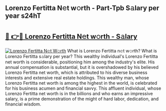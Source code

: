 ## Lorenzo Fertitta N𝚎t w𝚘rth - Part-Tpb S𝚊lary per year s24hT

# <h2><a href="http://gc1ksac.nevu.top/?p=Lorenzo+Fertitta">🔗 👉🔴 Lorenzo Fertitta N𝚎t w𝚘rth - S𝚊lary</a></h2>

[![Lorenzo Fertitta N𝚎t W𝚘rth](https://i.imgur.com/Oavwk0R.jpeg)](http://gc1ksac.nevu.top/?p=Lorenzo+Fertitta)
What is Lorenzo Fertitta n𝚎t w𝚘rth? What is Lorenzo Fertitta s𝚊lary per year?
This wealthy individual's Lorenzo Fertitta net worth is considerable, positioning him among the industry's elite. His annual compensation is substantial, but it is overshadowed by his believed Lorenzo Fertitta net worth, which is attributed to his diverse business interests and extensive real estate holdings. This wealthy man, whose Lorenzo Fertitta net worth is among the highest in the world, is celebrated for his business acumen and financial savvy. This affluent individual, whose Lorenzo Fertitta net worth is in the billions and who earns an impressive salary, is a prime demonstration of the might of hard labor, dedication, and financial wisdom.

